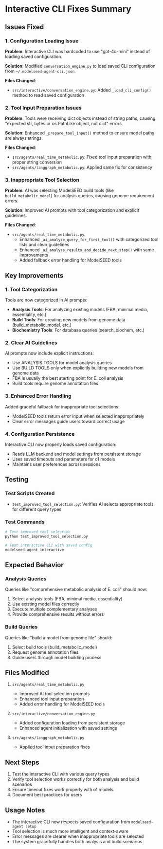 # Interactive CLI Fixes Summary

## Issues Fixed

### 1. Configuration Loading Issue
**Problem**: Interactive CLI was hardcoded to use "gpt-4o-mini" instead of loading saved configuration.

**Solution**: Modified `conversation_engine.py` to load saved CLI configuration from `~/.modelseed-agent-cli.json`.

**Files Changed**:
- `src/interactive/conversation_engine.py`: Added `_load_cli_config()` method to read saved configuration

### 2. Tool Input Preparation Issues
**Problem**: Tools were receiving dict objects instead of string paths, causing "expected str, bytes or os.PathLike object, not dict" errors.

**Solution**: Enhanced `_prepare_tool_input()` method to ensure model paths are always strings.

**Files Changed**:
- `src/agents/real_time_metabolic.py`: Fixed tool input preparation with proper string conversion
- `src/agents/langgraph_metabolic.py`: Applied same fix for consistency

### 3. Inappropriate Tool Selection
**Problem**: AI was selecting ModelSEED build tools (like `build_metabolic_model`) for analysis queries, causing genome requirement errors.

**Solution**: Improved AI prompts with tool categorization and explicit guidelines.

**Files Changed**:
- `src/agents/real_time_metabolic.py`:
  - Enhanced `_ai_analyze_query_for_first_tool()` with categorized tool lists and clear guidelines
  - Enhanced `_ai_analyze_results_and_decide_next_step()` with same improvements
  - Added fallback error handling for ModelSEED tools

## Key Improvements

### 1. Tool Categorization
Tools are now categorized in AI prompts:
- **Analysis Tools**: For analyzing existing models (FBA, minimal media, essentiality, etc.)
- **Build Tools**: For creating new models from genome data (build_metabolic_model, etc.)
- **Biochemistry Tools**: For database queries (search_biochem, etc.)

### 2. Clear AI Guidelines
AI prompts now include explicit instructions:
- Use ANALYSIS TOOLS for model analysis queries
- Use BUILD TOOLS only when explicitly building new models from genome data
- FBA is usually the best starting point for E. coli analysis
- Build tools require genome annotation files

### 3. Enhanced Error Handling
Added graceful fallback for inappropriate tool selections:
- ModelSEED tools return error input when selected inappropriately
- Clear error messages guide users toward correct usage

### 4. Configuration Persistence
Interactive CLI now properly loads saved configuration:
- Reads LLM backend and model settings from persistent storage
- Uses saved timeouts and parameters for o1 models
- Maintains user preferences across sessions

## Testing

### Test Scripts Created
- `test_improved_tool_selection.py`: Verifies AI selects appropriate tools for different query types

### Test Commands
```bash
# Test improved tool selection
python test_improved_tool_selection.py

# Test interactive CLI with saved config
modelseed-agent interactive
```

## Expected Behavior

### Analysis Queries
Queries like "comprehensive metabolic analysis of E. coli" should now:
1. Select analysis tools (FBA, minimal media, essentiality)
2. Use existing model files correctly
3. Execute multiple complementary analyses
4. Provide comprehensive results without errors

### Build Queries
Queries like "build a model from genome file" should:
1. Select build tools (build_metabolic_model)
2. Request genome annotation files
3. Guide users through model building process

## Files Modified

1. `src/agents/real_time_metabolic.py`
   - Improved AI tool selection prompts
   - Enhanced tool input preparation
   - Added error handling for ModelSEED tools

2. `src/interactive/conversation_engine.py`
   - Added configuration loading from persistent storage
   - Enhanced agent initialization with saved settings

3. `src/agents/langgraph_metabolic.py`
   - Applied tool input preparation fixes

## Next Steps

1. Test the interactive CLI with various query types
2. Verify tool selection works correctly for both analysis and build scenarios
3. Ensure timeout fixes work properly with o1 models
4. Document best practices for users

## Usage Notes

- The interactive CLI now respects saved configuration from `modelseed-agent setup`
- Tool selection is much more intelligent and context-aware
- Error messages are clearer when inappropriate tools are selected
- The system gracefully handles both analysis and build scenarios

